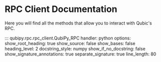 # RPC Client Documentation

Here you will find all the methods that allow you to interact with Qubic's RPC.



::: qubipy.rpc.rpc_client.QubiPy_RPC
    handler: python
    options:
      show_root_heading: true
      show_source: false
      show_bases: false
      heading_level: 2
      docstring_style: numpy
      show_if_no_docstring: false
      show_signature_annotations: true
      separate_signature: true
      line_length: 80